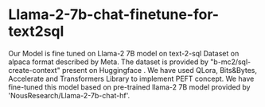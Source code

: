 # Llama-2-7b-chat-finetune-for-text2sql
Our Model is fine tuned on Llama-2 7B model on text-2-sql Dataset on alpaca format described by Meta. The dataset is provided by "b-mc2/sql-create-context" present on Huggingface . We have used QLora, Bits&Bytes, Accelerate and Transformers Library to implement PEFT concept. We have fine-tuned this model based on pre-trained llama-2 7B model provided by 'NousResearch/Llama-2-7b-chat-hf'.
